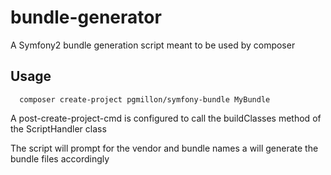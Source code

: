 bundle-generator
================

A Symfony2 bundle generation script meant to be used by composer

## Usage

      composer create-project pgmillon/symfony-bundle MyBundle

A post-create-project-cmd is configured to call the buildClasses method of the ScriptHandler class

The script will prompt for the vendor and bundle names a will generate the bundle files accordingly
